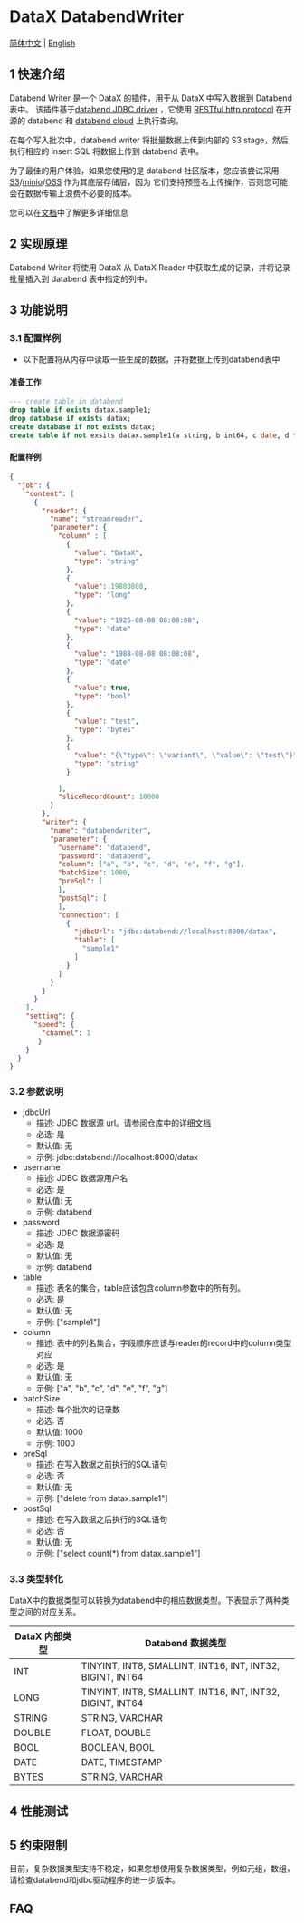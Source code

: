 # DataX DatabendWriter
[简体中文](./databendwriter-CN.md) | [English](./databendwriter.md)

## 1 快速介绍

Databend Writer 是一个 DataX 的插件，用于从 DataX 中写入数据到 Databend 表中。
该插件基于[databend JDBC driver](https://github.com/databendcloud/databend-jdbc) ，它使用 [RESTful http protocol](https://databend.rs/doc/integrations/api/rest)
在开源的 databend 和 [databend cloud](https://app.databend.com/) 上执行查询。

在每个写入批次中，databend writer 将批量数据上传到内部的 S3 stage，然后执行相应的 insert SQL 将数据上传到 databend 表中。

为了最佳的用户体验，如果您使用的是 databend 社区版本，您应该尝试采用 [S3](https://aws.amazon.com/s3/)/[minio](https://min.io/)/[OSS](https://www.alibabacloud.com/product/object-storage-service) 作为其底层存储层，因为
它们支持预签名上传操作，否则您可能会在数据传输上浪费不必要的成本。

您可以在[文档](https://databend.rs/doc/deploy/deploying-databend)中了解更多详细信息

## 2 实现原理

Databend Writer 将使用 DataX 从 DataX Reader 中获取生成的记录，并将记录批量插入到 databend 表中指定的列中。

## 3 功能说明

### 3.1 配置样例

* 以下配置将从内存中读取一些生成的数据，并将数据上传到databend表中

#### 准备工作
```sql
--- create table in databend
drop table if exists datax.sample1;
drop database if exists datax;
create database if not exists datax;
create table if not exsits datax.sample1(a string, b int64, c date, d timestamp, e bool, f string, g variant);
```

#### 配置样例
```json
{
  "job": {
    "content": [
      {
        "reader": {
          "name": "streamreader",
          "parameter": {
            "column" : [
              {
                "value": "DataX",
                "type": "string"
              },
              {
                "value": 19880808,
                "type": "long"
              },
              {
                "value": "1926-08-08 08:08:08",
                "type": "date"
              },
              {
                "value": "1988-08-08 08:08:08",
                "type": "date"
              },
              {
                "value": true,
                "type": "bool"
              },
              {
                "value": "test",
                "type": "bytes"
              },
              {
                "value": "{\"type\": \"variant\", \"value\": \"test\"}",
                "type": "string"
              }

            ],
            "sliceRecordCount": 10000
          }
        },
        "writer": {
          "name": "databendwriter",
          "parameter": {
            "username": "databend",
            "password": "databend",
            "column": ["a", "b", "c", "d", "e", "f", "g"],
            "batchSize": 1000,
            "preSql": [
            ],
            "postSql": [
            ],
            "connection": [
              {
                "jdbcUrl": "jdbc:databend://localhost:8000/datax",
                "table": [
                  "sample1"
                ]
              }
            ]
          }
        }
      }
    ],
    "setting": {
      "speed": {
        "channel": 1
       }
    }
  }
}
```

### 3.2 参数说明
* jdbcUrl
    * 描述: JDBC 数据源 url。请参阅仓库中的详细[文档](https://github.com/databendcloud/databend-jdbc)
    * 必选: 是
    * 默认值: 无
    * 示例: jdbc:databend://localhost:8000/datax
* username
    * 描述: JDBC 数据源用户名
    * 必选: 是
    * 默认值: 无
    * 示例: databend
* password
    * 描述: JDBC 数据源密码
    * 必选: 是
    * 默认值: 无
    * 示例: databend
* table
    * 描述: 表名的集合，table应该包含column参数中的所有列。
    * 必选: 是
    * 默认值: 无
    * 示例: ["sample1"]
* column
    * 描述: 表中的列名集合，字段顺序应该与reader的record中的column类型对应
    * 必选: 是
    * 默认值: 无
    * 示例: ["a", "b", "c", "d", "e", "f", "g"]
* batchSize
    * 描述: 每个批次的记录数
    * 必选: 否
    * 默认值: 1000
    * 示例: 1000
* preSql
    * 描述: 在写入数据之前执行的SQL语句
    * 必选: 否
    * 默认值: 无
    * 示例: ["delete from datax.sample1"]
* postSql
    * 描述: 在写入数据之后执行的SQL语句
    * 必选: 否
    * 默认值: 无
    * 示例: ["select count(*) from datax.sample1"]

### 3.3 类型转化
DataX中的数据类型可以转换为databend中的相应数据类型。下表显示了两种类型之间的对应关系。

| DataX 内部类型 | Databend 数据类型                                             |
|------------|-----------------------------------------------------------|
| INT        | TINYINT, INT8, SMALLINT, INT16, INT, INT32, BIGINT, INT64 |
| LONG       | TINYINT, INT8, SMALLINT, INT16, INT, INT32, BIGINT, INT64 |
| STRING     | STRING, VARCHAR                                           |
| DOUBLE     | FLOAT, DOUBLE                                             |
| BOOL       | BOOLEAN, BOOL                                             |
| DATE       | DATE, TIMESTAMP                                           |
| BYTES      | STRING, VARCHAR                                           |

## 4 性能测试

## 5 约束限制
目前，复杂数据类型支持不稳定，如果您想使用复杂数据类型，例如元组，数组，请检查databend和jdbc驱动程序的进一步版本。

## FAQ